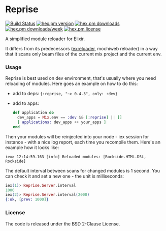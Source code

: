 # Reprise
[![Build Status](https://travis-ci.org/herenowcoder/reprise.svg?branch=master)](https://travis-ci.org/herenowcoder/reprise)
[![hex.pm version](https://img.shields.io/hexpm/v/reprise.svg)](https://hex.pm/packages/reprise)
[![hex.pm downloads](https://img.shields.io/hexpm/dt/reprise.svg)](https://hex.pm/packages/reprise)
[![hex.pm downloads/week](https://img.shields.io/hexpm/dw/reprise.svg)](https://hex.pm/packages/reprise)
[![hex.pm license](https://img.shields.io/hexpm/l/reprise.svg)](https://github.com/herenowcoder/reprise/raw/master/LICENSE)

A simplified module reloader for Elixir.

It differs from its predecessors ([exreloader][1], mochiweb reloader)
in a way that it scans only beam files of the current mix project
and the current env.

[1]: http://github.com/yrashk/exreloader

### Usage

Reprise is best used on dev environment, that's usually where
you need reloading of modules. Here goes an example on how
to do this:

- add to deps: 
  `{:reprise, "~> 0.4.3", only: :dev}`

- add to apps:
    ```Elixir
    def application do
      dev_apps = Mix.env == :dev && [:reprise] || []
      [ applications: dev_apps ++ your_apps ]
    end
    ```

Then your modules will be reinjected into your node - iex session
for instance - with a nice log report, each time you recompile them.
Here's an example how it looks like:
```
iex> 12:14:59.163 [info] Reloaded modules: [Rockside.HTML.DSL, Rockside]
```

The default interval between scans for changed modules is 1 second.
You can check it and set a new one - the unit is milliseconds:
```Elixir
iex(1)> Reprise.Server.interval
1000
iex(2)> Reprise.Server.interval(2000)
{:ok, [prev: 1000]}
```

### License

The code is released under the BSD 2-Clause License.

